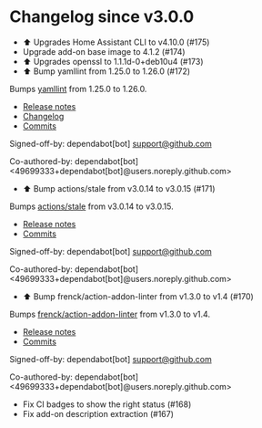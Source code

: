 # Changelog since v3.0.0
- ⬆ Upgrades Home Assistant CLI to v4.10.0 (#175) 
- Upgrade add-on base image to 4.1.2 (#174) 
- ⬆ Upgrades openssl to 1.1.1d-0+deb10u4 (#173) 
- ⬆️ Bump yamllint from 1.25.0 to 1.26.0 (#172)

Bumps [yamllint](https://github.com/adrienverge/yamllint) from 1.25.0 to 1.26.0.
- [Release notes](https://github.com/adrienverge/yamllint/releases)
- [Changelog](https://github.com/adrienverge/yamllint/blob/master/CHANGELOG.rst)
- [Commits](https://github.com/adrienverge/yamllint/compare/v1.25.0...v1.26.0)

Signed-off-by: dependabot[bot] <support@github.com>

Co-authored-by: dependabot[bot] <49699333+dependabot[bot]@users.noreply.github.com> 
- ⬆️ Bump actions/stale from v3.0.14 to v3.0.15 (#171)

Bumps [actions/stale](https://github.com/actions/stale) from v3.0.14 to v3.0.15.
- [Release notes](https://github.com/actions/stale/releases)
- [Commits](https://github.com/actions/stale/compare/v3.0.14...86561461b92875de77a8b2d2e75f004c826e8f45)

Signed-off-by: dependabot[bot] <support@github.com>

Co-authored-by: dependabot[bot] <49699333+dependabot[bot]@users.noreply.github.com> 
- ⬆️ Bump frenck/action-addon-linter from v1.3.0 to v1.4 (#170)

Bumps [frenck/action-addon-linter](https://github.com/frenck/action-addon-linter) from v1.3.0 to v1.4.
- [Release notes](https://github.com/frenck/action-addon-linter/releases)
- [Commits](https://github.com/frenck/action-addon-linter/compare/v1.3.0...c82c5e9ca0ce5fc9b15756f1c0e39531b95d11b0)

Signed-off-by: dependabot[bot] <support@github.com>

Co-authored-by: dependabot[bot] <49699333+dependabot[bot]@users.noreply.github.com> 
- Fix CI badges to show the right status (#168) 
- Fix add-on description extraction (#167) 
